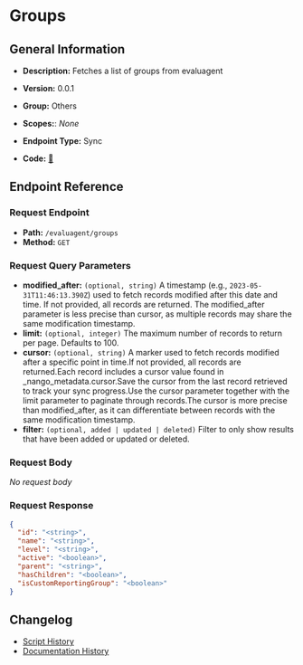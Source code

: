# Groups

## General Information

- **Description:** Fetches a list of groups from evaluagent

- **Version:** 0.0.1
- **Group:** Others
- **Scopes:**: _None_
- **Endpoint Type:** Sync
- **Code:** [🔗](https://github.com/NangoHQ/integration-templates/tree/main/integrations/evaluagent/syncs/groups.ts)

## Endpoint Reference

### Request Endpoint

- **Path:** `/evaluagent/groups`
- **Method:** `GET`

### Request Query Parameters

- **modified_after:** `(optional, string)` A timestamp (e.g., `2023-05-31T11:46:13.390Z`) used to fetch records modified after this date and time. If not provided, all records are returned. The modified_after parameter is less precise than cursor, as multiple records may share the same modification timestamp.
- **limit:** `(optional, integer)` The maximum number of records to return per page. Defaults to 100.
- **cursor:** `(optional, string)` A marker used to fetch records modified after a specific point in time.If not provided, all records are returned.Each record includes a cursor value found in _nango_metadata.cursor.Save the cursor from the last record retrieved to track your sync progress.Use the cursor parameter together with the limit parameter to paginate through records.The cursor is more precise than modified_after, as it can differentiate between records with the same modification timestamp.
- **filter:** `(optional, added | updated | deleted)` Filter to only show results that have been added or updated or deleted.

### Request Body

_No request body_

### Request Response

```json
{
  "id": "<string>",
  "name": "<string>",
  "level": "<string>",
  "active": "<boolean>",
  "parent": "<string>",
  "hasChildren": "<boolean>",
  "isCustomReportingGroup": "<boolean>"
}
```

## Changelog

- [Script History](https://github.com/NangoHQ/integration-templates/commits/main/integrations/evaluagent/syncs/groups.ts)
- [Documentation History](https://github.com/NangoHQ/integration-templates/commits/main/integrations/evaluagent/syncs/groups.md)
